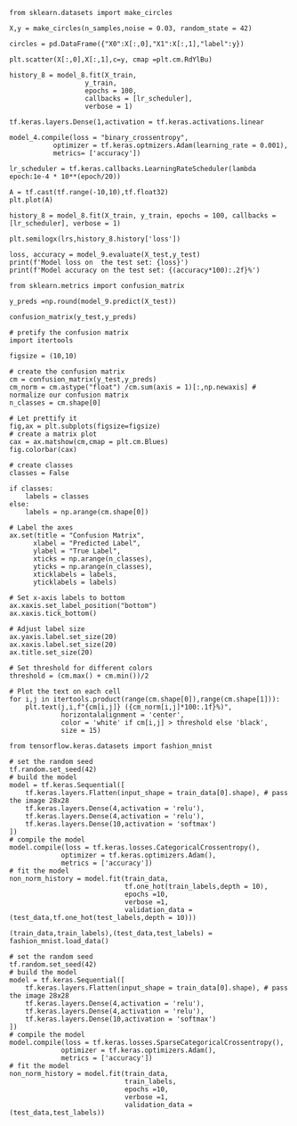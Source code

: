 `from sklearn.datasets import make_circles`

`X,y = make_circles(n_samples,noise = 0.03, random_state = 42)`

`circles = pd.DataFrame({"X0":X[:,0],"X1":X[:,1],"label":y})`

`plt.scatter(X[:,0],X[:,1],c=y, cmap =plt.cm.RdYlBu)`

    
    history_8 = model_8.fit(X_train,
                       y_train,
                       epochs = 100,
                       callbacks = [lr_scheduler],
                       verbose = 1)
                   
`tf.keras.layers.Dense(1,activation = tf.keras.activations.linear`

    
    model_4.compile(loss = "binary_crossentropy",
               optimizer = tf.keras.optmizers.Adam(learning_rate = 0.001),
               metrics= ['accuracy'])
               

`lr_scheduler = tf.keras.callbacks.LearningRateScheduler(lambda epoch:1e-4 * 10**(epoch/20))`

    A = tf.cast(tf.range(-10,10),tf.float32)
    plt.plot(A)

`history_8 = model_8.fit(X_train,
                       y_train,
                       epochs = 100,
                       callbacks = [lr_scheduler],
                       verbose = 1)`

`plt.semilogx(lrs,history_8.history['loss'])`

    loss, accuracy = model_9.evaluate(X_test,y_test)
    print(f'Model loss on  the test set: {loss}')
    print(f'Model accuracy on the test set: {(accuracy*100):.2f}%')
    
`from sklearn.metrics import confusion_matrix`

`y_preds =np.round(model_9.predict(X_test))`

`confusion_matrix(y_test,y_preds)`

    # pretify the confusion matrix
    import itertools

    figsize = (10,10)

    # create the confusion matrix
    cm = confusion_matrix(y_test,y_preds)
    cm_norm = cm.astype("float") /cm.sum(axis = 1)[:,np.newaxis] # normalize our confusion matrix
    n_classes = cm.shape[0]

    # Let prettify it
    fig,ax = plt.subplots(figsize=figsize)
    # create a matrix plot
    cax = ax.matshow(cm,cmap = plt.cm.Blues)
    fig.colorbar(cax)

    # create classes
    classes = False

    if classes:
        labels = classes
    else:
        labels = np.arange(cm.shape[0])

    # Label the axes
    ax.set(title = "Confusion Matrix",
          xlabel = "Predicted Label",
          ylabel = "True Label",
          xticks = np.arange(n_classes),
          yticks = np.arange(n_classes),
          xticklabels = labels,
          yticklabels = labels)

    # Set x-axis labels to bottom
    ax.xaxis.set_label_position("bottom")
    ax.xaxis.tick_bottom()

    # Adjust label size
    ax.yaxis.label.set_size(20)
    ax.xaxis.label.set_size(20)
    ax.title.set_size(20)

    # Set threshold for different colors
    threshold = (cm.max() + cm.min())/2

    # Plot the text on each cell
    for i,j in itertools.product(range(cm.shape[0]),range(cm.shape[1])):
        plt.text(j,i,f"{cm[i,j]} ({cm_norm[i,j]*100:.1f}%)",
                 horizontalalignment = 'center',
                 color = 'white' if cm[i,j] > threshold else 'black',
                 size = 15)

`from tensorflow.keras.datasets import fashion_mnist`

    # set the random seed
    tf.random.set_seed(42)
    # build the model
    model = tf.keras.Sequential([
        tf.keras.layers.Flatten(input_shape = train_data[0].shape), # pass the image 28x28
        tf.keras.layers.Dense(4,activation = 'relu'),
        tf.keras.layers.Dense(4,activation = 'relu'),
        tf.keras.layers.Dense(10,activation = 'softmax')
    ])
    # compile the model
    model.compile(loss = tf.keras.losses.CategoricalCrossentropy(),
                 optimizer = tf.keras.optimizers.Adam(),
                 metrics = ['accuracy'])
    # fit the model
    non_norm_history = model.fit(train_data,
                                 tf.one_hot(train_labels,depth = 10),
                                 epochs =10,
                                 verbose =1,
                                 validation_data = (test_data,tf.one_hot(test_labels,depth = 10)))
                             

`(train_data,train_labels),(test_data,test_labels) = fashion_mnist.load_data()`

    # set the random seed
    tf.random.set_seed(42)
    # build the model
    model = tf.keras.Sequential([
        tf.keras.layers.Flatten(input_shape = train_data[0].shape), # pass the image 28x28
        tf.keras.layers.Dense(4,activation = 'relu'),
        tf.keras.layers.Dense(4,activation = 'relu'),
        tf.keras.layers.Dense(10,activation = 'softmax')
    ])
    # compile the model
    model.compile(loss = tf.keras.losses.SparseCategoricalCrossentropy(),
                 optimizer = tf.keras.optimizers.Adam(),
                 metrics = ['accuracy'])
    # fit the model
    non_norm_history = model.fit(train_data,
                                 train_labels,
                                 epochs =10,
                                 verbose =1,
                                 validation_data = (test_data,test_labels))
